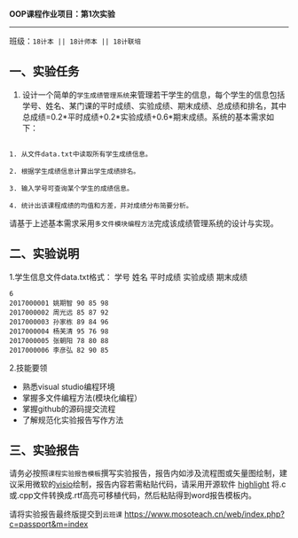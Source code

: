**OOP课程作业项目：第1次实验**


---

班级：`18计本 || 18计师本 || 18计联培`



## 一、实验任务

1. 设计一个简单的`学生成绩管理系统`来管理若干学生的信息，每个学生的信息包括学号、姓名、某门课的平时成绩、实验成绩、期末成绩、总成绩和排名，其中总成绩=0.2\*平时成绩+0.2\*实验成绩+0.6\*期末成绩。系统的基本需求如下：

```

1. 从文件data.txt中读取所有学生成绩信息。

2. 根据学生成绩信息计算出学生成绩排名。

3. 输入学号可查询某个学生的成绩信息。

4. 统计出该课程成绩的均值和方差，并对成绩分布简要分析。
```
请基于上述基本需求采用`多文件模块编程方法`完成该成绩管理系统的设计与实现。

## 二、实验说明



1.学生信息文件data.txt格式：
学号 姓名 平时成绩 实验成绩 期末成绩


```
6
2017000001 姚期智 90 85 98
2017000002 周光远 85 87 92
2017000003 孙家栋 89 84 96
2017000004 杨芙清 95 76 98
2017000005 张朝阳 78 80 88
2017000006 李彦弘 82 90 85

```



2.技能要领
* 熟悉visual studio编程环境
* 掌握多文件编程方法(模块化编程）
* 掌握github的源码提交流程
* 了解规范化实验报告写作方法



## 三、实验报告

请务必按照`课程实验报告模板`撰写实验报告，报告内如涉及流程图或矢量图绘制，建议采用微软的[visio](https://www.google.com/search?q=Microsoft%20Office%20%E4%B8%93%E4%B8%9A%E5%A2%9E%E5%BC%BA%E7%89%88%202016%20&ie=UTF-8)绘制，报告内容若需粘贴代码，请采用开源软件 [highlight](http://www.andre-simon.de/) 将.c或.cpp文件转换成.rtf高亮可移植代码，然后粘贴得到word报告模板内。

请将实验报告最终版提交到`云班课` https://www.mosoteach.cn/web/index.php?c=passport&m=index
